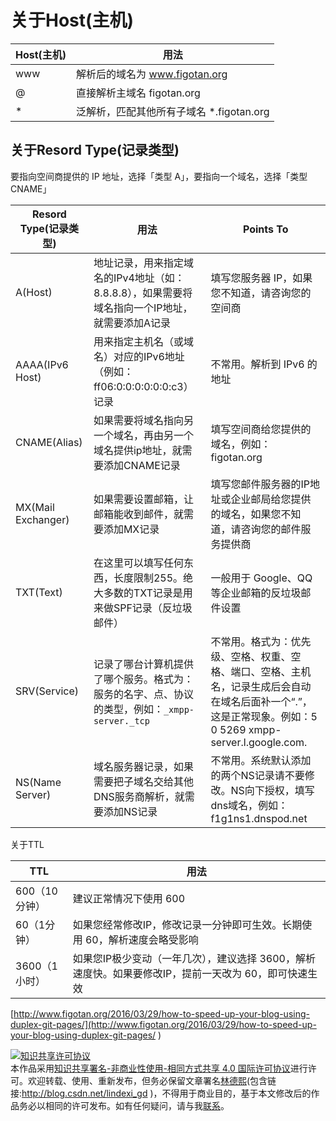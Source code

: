 
# 关于Host(主机)


<!--more-->



<div id="toc"></div>

|Host(主机)|用法|
|--|-|
|www|解析后的域名为 www.figotan.org|
|@|直接解析主域名 figotan.org|
|*|泛解析，匹配其他所有子域名 *.figotan.org|

## 关于Resord Type(记录类型)

要指向空间商提供的 IP 地址，选择「类型 A」，要指向一个域名，选择「类型 CNAME」

|Resord Type(记录类型)|用法|Points To|
|-|-|-|
|A(Host)|地址记录，用来指定域名的IPv4地址（如：8.8.8.8），如果需要将域名指向一个IP地址，就需要添加A记录|填写您服务器 IP，如果您不知道，请咨询您的空间商|
|AAAA(IPv6 Host)|用来指定主机名（或域名）对应的IPv6地址（例如：ff06:0:0:0:0:0:0:c3）记录|不常用。解析到 IPv6 的地址|
|CNAME(Alias)|如果需要将域名指向另一个域名，再由另一个域名提供ip地址，就需要添加CNAME记录|填写空间商给您提供的域名，例如：figotan.org|
|MX(Mail Exchanger)|如果需要设置邮箱，让邮箱能收到邮件，就需要添加MX记录|填写您邮件服务器的IP地址或企业邮局给您提供的域名，如果您不知道，请咨询您的邮件服务提供商|
|TXT(Text)|在这里可以填写任何东西，长度限制255。绝大多数的TXT记录是用来做SPF记录（反垃圾邮件）|一般用于 Google、QQ等企业邮箱的反垃圾邮件设置|
|SRV(Service)|记录了哪台计算机提供了哪个服务。格式为：服务的名字、点、协议的类型，例如：`_xmpp-server._tcp`|不常用。格式为：优先级、空格、权重、空格、端口、空格、主机名，记录生成后会自动在域名后面补一个“.”，这是正常现象。例如：5 0 5269 xmpp-server.l.google.com.|
|NS(Name Server)|域名服务器记录，如果需要把子域名交给其他DNS服务商解析，就需要添加NS记录|不常用。系统默认添加的两个NS记录请不要修改。NS向下授权，填写dns域名，例如：f1g1ns1.dnspod.net|

关于TTL

|TTL|用法|
|-|-|
|600（10分钟）|建议正常情况下使用 600|
|60（1分钟）|如果您经常修改IP，修改记录一分钟即可生效。长期使用 60，解析速度会略受影响|
|3600（1小时）|如果您IP极少变动（一年几次），建议选择 3600，解析速度快。如果要修改IP，提前一天改为 60，即可快速生效|

[http://www.figotan.org/2016/03/29/how-to-speed-up-your-blog-using-duplex-git-pages/](http://www.figotan.org/2016/03/29/how-to-speed-up-your-blog-using-duplex-git-pages/ )






<a rel="license" href="http://creativecommons.org/licenses/by-nc-sa/4.0/"><img alt="知识共享许可协议" style="border-width:0" src="https://licensebuttons.net/l/by-nc-sa/4.0/88x31.png" /></a><br />本作品采用<a rel="license" href="http://creativecommons.org/licenses/by-nc-sa/4.0/">知识共享署名-非商业性使用-相同方式共享 4.0 国际许可协议</a>进行许可。欢迎转载、使用、重新发布，但务必保留文章署名[林德熙](http://blog.csdn.net/lindexi_gd)(包含链接:http://blog.csdn.net/lindexi_gd )，不得用于商业目的，基于本文修改后的作品务必以相同的许可发布。如有任何疑问，请与我[联系](mailto:lindexi_gd@163.com)。